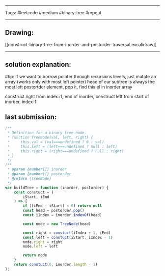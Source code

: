 

----

Tags: #leetcode #medium #binary-tree #repeat 

----

## Drawing:
[[construct-binary-tree-from-inorder-and-postorder-traversal.excalidraw]]

----


## solution explanation:
#tip: if we want to borrow pointer through recursions levels, just mutate an array (works only with most left pointer)
head of cur subtree is always the most left postortder element, pop it, find this el in inorder array

construct right from index+1, end of inorder, 
construct left from start of inorder, index-1


## last submission:
```javascript
/**
 * Definition for a binary tree node.
 * function TreeNode(val, left, right) {
 *     this.val = (val===undefined ? 0 : val)
 *     this.left = (left===undefined ? null : left)
 *     this.right = (right===undefined ? null : right)
 * }
 */
/**
 * @param {number[]} inorder
 * @param {number[]} postorder
 * @return {TreeNode}
 */
var buildTree = function (inorder, postorder) {
    const constuct = (
        iStart, iEnd
    ) => {
        if ((iEnd - iStart) < 0) return null
        const head = postorder.pop()
        const iIndex = inorder.indexOf(head)

        const node = new TreeNode(head)

        const right = constuct(iIndex + 1, iEnd)
        const left = constuct(iStart, iIndex - 1)
        node.right = right
        node.left = left

        return node
    }
    return constuct(0, inorder.length - 1)
};
```



